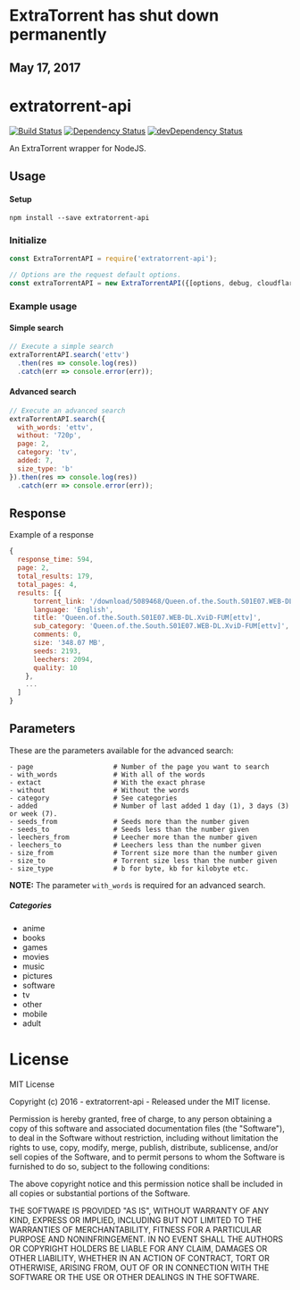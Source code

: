 # ExtraTorrent has shut down permanently
## May 17, 2017

# extratorrent-api

[![Build Status](https://travis-ci.org/goto-10/extratorrent-api.svg?branch=master)](https://travis-ci.org/goto-10/extratorrent-api)
[![Dependency Status](https://david-dm.org/goto-10/extratorrent-api.svg)](https://david-dm.org/goto-10/extratorrent-api)
[![devDependency Status](https://david-dm.org/goto-10/extratorrent-api/dev-status.svg)](https://david-dm.org/goto-10/extratorrent-api#info=devDependencies)

An ExtraTorrent wrapper for NodeJS.

## Usage

#### Setup
```
npm install --save extratorrent-api
```

### Initialize
```js
const ExtraTorrentAPI = require('extratorrent-api');

// Options are the request default options.
const extraTorrentAPI = new ExtraTorrentAPI({[options, debug, cloudflare]});
```

### Example usage

#### Simple search
```js
// Execute a simple search
extraTorrentAPI.search('ettv')
  .then(res => console.log(res))
  .catch(err => console.error(err));

```

#### Advanced search
```js
// Execute an advanced search
extraTorrentAPI.search({
  with_words: 'ettv',
  without: '720p',
  page: 2,
  category: 'tv',
  added: 7,
  size_type: 'b'
}).then(res => console.log(res))
  .catch(err => console.error(err));
```

## Response

Example of a response
```js
{
  response_time: 594,
  page: 2,
  total_results: 179,
  total_pages: 4,
  results: [{
      torrent_link: '/download/5089468/Queen.of.the.South.S01E07.WEB-DL.XviD-FUM%5Bettv%5D.torrent',
      language: 'English',
      title: 'Queen.of.the.South.S01E07.WEB-DL.XviD-FUM[ettv]',
      sub_category: 'Queen.of.the.South.S01E07.WEB-DL.XviD-FUM[ettv]',
      comments: 0,
      size: '348.07 MB',
      seeds: 2193,
      leechers: 2094,
      quality: 10
    },
    ...
  ]
}
```

## Parameters

These are the parameters available for the advanced search:
```
- page                    # Number of the page you want to search
- with_words              # With all of the words
- extact                  # With the exact phrase
- without                 # Without the words
- category                # See categories
- added                   # Number of last added 1 day (1), 3 days (3) or week (7).
- seeds_from              # Seeds more than the number given
- seeds_to                # Seeds less than the number given
- leechers_from           # Leecher more than the number given
- leechers_to             # Leechers less than the number given
- size_from               # Torrent size more than the number given
- size_to                 # Torrent size less than the number given
- size_type               # b for byte, kb for kilobyte etc.
```

**NOTE:** The parameter `with_words` is required for an advanced search.

##### Categories

 - anime
 - books
 - games
 - movies
 - music
 - pictures
 - software
 - tv
 - other
 - mobile
 - adult

# License

MIT License

Copyright (c) 2016 - extratorrent-api - Released under the MIT license.

Permission is hereby granted, free of charge, to any person obtaining a copy
of this software and associated documentation files (the "Software"), to deal
in the Software without restriction, including without limitation the rights
to use, copy, modify, merge, publish, distribute, sublicense, and/or sell
copies of the Software, and to permit persons to whom the Software is
furnished to do so, subject to the following conditions:

The above copyright notice and this permission notice shall be included in all
copies or substantial portions of the Software.

THE SOFTWARE IS PROVIDED "AS IS", WITHOUT WARRANTY OF ANY KIND, EXPRESS OR
IMPLIED, INCLUDING BUT NOT LIMITED TO THE WARRANTIES OF MERCHANTABILITY,
FITNESS FOR A PARTICULAR PURPOSE AND NONINFRINGEMENT. IN NO EVENT SHALL THE
AUTHORS OR COPYRIGHT HOLDERS BE LIABLE FOR ANY CLAIM, DAMAGES OR OTHER
LIABILITY, WHETHER IN AN ACTION OF CONTRACT, TORT OR OTHERWISE, ARISING FROM,
OUT OF OR IN CONNECTION WITH THE SOFTWARE OR THE USE OR OTHER DEALINGS IN THE
SOFTWARE.
